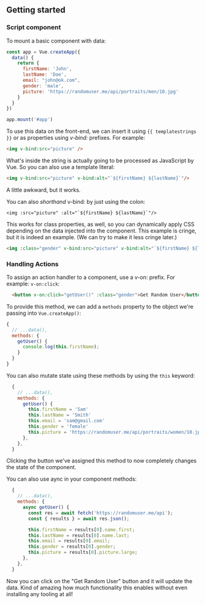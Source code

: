 ## Getting started

### Script component

To mount a basic component with data:

```javascript
const app = Vue.createApp({
  data() {
    return {
      firstName: 'John',
      lastName: 'Doe',
      email: "john@ok.com",
      gender: 'male',
      picture: 'https://randomuser.me/api/portraits/men/10.jpg'
    }
  }
})

app.mount('#app')
```

To use this data on the front-end, we can insert it using ```{{ templatestrings }}``` or as properties using *v-bind:* prefixes. For example:

```html
<img v-bind:src="picture" />
```

What's inside the string is actually going to be processed as JavaScript by Vue. So you can also use a template literal:

```html
<img v-bind:src="picture" v-bind:alt="`${firstName} ${lastName}`"/>
```

A little awkward, but it works.

You can also *shorthand* v-bind: by just using the colon:

```
<img :src="picture" :alt="`${firstName} ${lastName}`"/>
```

This works for class properties, as well, so you can dynamically apply CSS depending on the data injected into the component. This example is cringe, but it is indeed an example. (We can try to make it less cringe later.)

```html
<img :class="gender" v-bind:src="picture" v-bind:alt="`${firstName} ${lastName}`"/>
```

### Handling Actions

To assign an action handler to a component, use a v-on: prefix. For example: ```v-on:click```:

```html
  <button v-on:click="getUser()" :class="gender">Get Random User</button>
```

To provide this method, we can add a ```methods``` property to the object we're passing into ```Vue.createApp()```:

```javascript
{
  // ...data(),
  methods: {
    getUser() {
      console.log(this.firstName);
    }
  }
}
```

You can also mutate state using these methods by using the ```this``` keyword:

```javascript
  {
    // ...data(),
    methods: {
      getUser() {
        this.firstName = 'Sam'
        this.lastName = 'Smith'
        this.email = 'sam@gmail.com'
        this.gender = 'female'
        this.picture = 'https://randomuser.me/api/portraits/women/10.jpg'
      },
    },
  }
```

Clicking the button we've assigned this method to now completely changes the state of the component.

You can also use aync in your component methods:

```javascript
  {
    // ...data(),
    methods: {
      async getUser() {
        const res = await fetch('https://randomuser.me/api');
        const { results } = await res.json();

        this.firstName = results[0].name.first;
        this.lastName = results[0].name.last;
        this.email = results[0].email;
        this.gender = results[0].gender;
        this.picture = results[0].picture.large;
      },
    },
  }
```

Now you can click on the "Get Random User" button and it will update the data. Kind of amazing how much functionality this enables without even installing any tooling at all!